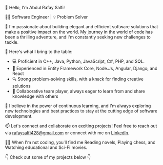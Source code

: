 👋 Hello, I'm Abdul Rafay Salfi!

👨‍💻 Software Engineer | 💡 Problem Solver

🚀 I'm passionate about building elegant and efficient software solutions that make a positive impact on the world. My journey in the world of code has been a thrilling adventure, and I'm constantly seeking new challenges to tackle.

🌟 Here's what I bring to the table:

- 💻 Proficient in C++, Java, Python, JavaScript, C#, PHP, and SQL.
- 🧰 Experienced in Entity Framework Core, Node.Js, Angular, Django, and React
- 🔍 Strong problem-solving skills, with a knack for finding creative solutions
- 🤝 Collaborative team player, always eager to learn from and share knowledge with others

🌱 I believe in the power of continuous learning, and I'm always exploring new technologies and best practices to stay at the cutting edge of software development.

📫 Let's connect and collaborate on exciting projects! Feel free to reach out via rafaysalfi428@gmail.com or connect with me on [LinkedIn](https://www.linkedin.com/in/abdulrafaysalfi/).

🚴‍♂️ When I'm not coding, you'll find me Reading novels, Playing chess, and Watching educational and Sci-Fi movies.


👇 Check out some of my projects below 👇


<!---
abdulrafaysalfi/abdulrafaysalfi is a ✨ special ✨ repository because its `README.md` (this file) appears on your GitHub profile.
You can click the Preview link to take a look at your changes.
--->
